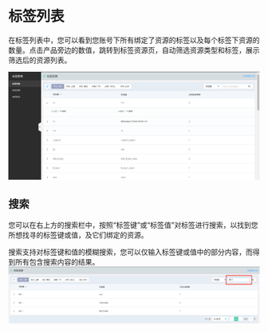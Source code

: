 # 标签列表

在标签列表中，您可以看到您账号下所有绑定了资源的标签以及每个标签下资源的数量。点击产品旁边的数值，跳转到标签资源页，自动筛选资源类型和标签，展示筛选后的资源列表。

![wholepage](../../../../image/Tag/Taglist/wholepage.png)

## 搜索

您可以在右上方的搜索栏中，按照“标签键”或“标签值”对标签进行搜索，以找到您所想找寻的标签键或值，及它们绑定的资源。

搜索支持对标签键和值的模糊搜索，您可以仅输入标签键或值中的部分内容，而得到所有包含搜索内容的结果。
![search](../../../../image/Tag/Taglist/search.png)



